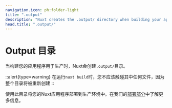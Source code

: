 ```yaml
---
navigation.icon: ph:folder-light
title: ".output"
description: "Nuxt creates the .output/ directory when building your application for production."
head.title: ".output/"
---
```


# Output 目录

当构建您的应用程序用于生产时，Nuxt会创建`.output/`目录。

::alert{type=warning}
在运行`nuxt build`时，您不应该触碰其中任何文件，因为整个目录将被重新创建
::

使用此目录将您的Nuxt应用程序部署到生产环境中。在我们的[部署部分](/getting-started/deployment)中了解更多信息。
